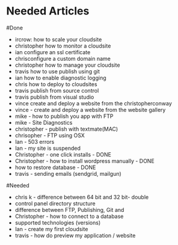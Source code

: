 Needed Articles
==================

#Done
- ircrow:  how to scale your cloudsite
- christopher how to monitor a cloudsite
- ian configure an ssl certificate
- chrisconfigure a custom domain name
- christopher how to manage your cloudsite
- travis how to use publish using git
- ian how to enable diagnostic logging
- chris how to deploy to cloudsites
- travis publish from source control
- travis publish from visual studio
- vince create and deploy a website from the christopherconway
- vince - create and deploy a website from the website gallery
- mike - how to publish you app with FTP
- mike - Site Diagnostics
- christopher - publish with textmate(MAC)
- chrisopher - FTP using OSX
- Ian - 503 errors
- Ian - my site is suspended
- Christopher - one click installs - DONE
- Christopher - how to install wordpress manually - DONE
- how to restore database - DONE
- travis - sending emails (sendgrid, mailgun)


#Needed

- chris k - difference between 64 bit and 32 bit- double
- control panel directory structure
- difference between FTP, Publishing, Git and 
- Christopher - how to connect to a database
- supported technologies (versions)
- Ian - create my first cloudsite
- travis - how do preview my application / website

